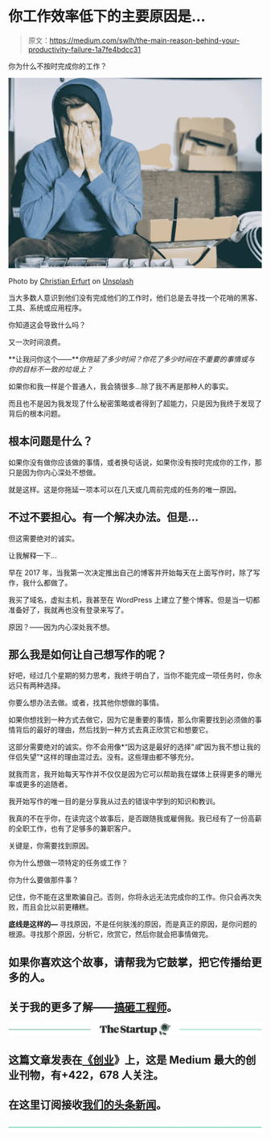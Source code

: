 # 你工作效率低下的主要原因是…

> 原文：<https://medium.com/swlh/the-main-reason-behind-your-productivity-failure-1a7fe4bdcc31>

你为什么不按时完成你的工作？

![](img/4bce4d2430e49fb4c941cc26ddbd9df6.png)

Photo by [Christian Erfurt](https://unsplash.com/photos/sxQz2VfoFBE?utm_source=unsplash&utm_medium=referral&utm_content=creditCopyText) on [Unsplash](https://unsplash.com/collections/3788221/emociones?utm_source=unsplash&utm_medium=referral&utm_content=creditCopyText)

当大多数人意识到他们没有完成他们的工作时，他们总是去寻找一个花哨的黑客、工具、系统或应用程序。

你知道这会导致什么吗？

又一次时间浪费。

**让我问你这个——***你拖延了多少时间？你花了多少时间在不重要的事情或与你的目标不一致的垃圾上？*

如果你和我一样是个普通人，我会猜很多…除了我不再是那种人的事实。

而且也不是因为我发现了什么秘密策略或者得到了超能力，只是因为我终于发现了背后的根本问题。

## 根本问题是什么？

如果你没有做你应该做的事情，或者换句话说，如果你没有按时完成你的工作，那只是因为你内心深处不想做。

就是这样。这是你拖延一项本可以在几天或几周前完成的任务的唯一原因。

## 不过不要担心。有一个解决办法。但是…

但这需要绝对的诚实。

让我解释一下…

早在 2017 年，当我第一次决定推出自己的博客并开始每天在上面写作时，除了写作，我什么都做了。

我买了域名，虚拟主机，我甚至在 WordPress 上建立了整个博客。但是当一切都准备好了，我就再也没有登录来写了。

原因？——因为内心深处我不想。

## **那么我是如何让自己想写作的呢？**

好吧，经过几个星期的努力思考，我终于明白了，当你不能完成一项任务时，你永远只有两种选择。

你要么想办法去做。或者，找其他你想做的事情。

如果你想找到一种方式去做它，因为它是重要的事情，那么你需要找到必须做的事情背后的最好的理由，然后找到一种方式去真正欣赏它和想要它。

这部分需要绝对的诚实。你不会用像*“因为这是最好的选择”*或*“因为我不想让我的伴侣失望”*这样的理由混过去。没有。这些理由都不够充分。

就我而言，我开始每天写作并不仅仅是因为它可以帮助我在媒体上获得更多的曝光率或更多的追随者。

我开始写作的唯一目的是分享我从过去的错误中学到的知识和教训。

我真的不在乎你，在读完这个故事后，是否跟随我或雇佣我。我已经有了一份高薪的全职工作，也有了足够多的兼职客户。

关键是，你需要找到原因。

你为什么想做一项特定的任务或工作？

你为什么要做那件事？

记住，你不能在这里欺骗自己。否则，你将永远无法完成你的工作。你只会再次失败，而且会比以前更糟糕。

**底线是这样的—** 寻找原因，不是任何肤浅的原因，而是真正的原因，是你问题的根源。寻找那个原因，分析它，欣赏它，然后你就会把事情做完。

## 如果你喜欢这个故事，请帮我为它鼓掌，把它传播给更多的人。

## 关于我的更多了解——[搞砸工程师](http://www.screwedupengineer.com/)。

[![](img/308a8d84fb9b2fab43d66c117fcc4bb4.png)](https://medium.com/swlh)

## 这篇文章发表在[《创业](https://medium.com/swlh)》上，这是 Medium 最大的创业刊物，有+422，678 人关注。

## 在这里订阅接收[我们的头条新闻](https://growthsupply.com/the-startup-newsletter/)。

[![](img/b0164736ea17a63403e660de5dedf91a.png)](https://medium.com/swlh)